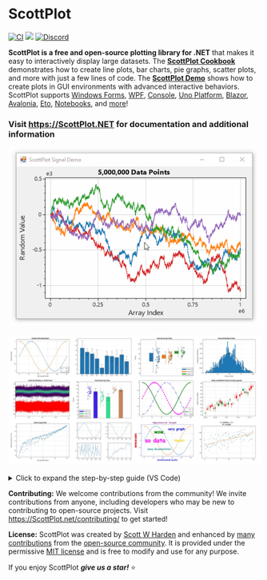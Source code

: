 # ScottPlot

[![CI](https://github.com/ScottPlot/ScottPlot/actions/workflows/ci.yaml/badge.svg)](https://github.com/ScottPlot/ScottPlot/actions/workflows/ci.yaml)
[![](https://img.shields.io/nuget/dt/scottplot?color=004880&label=Downloads&logo=NuGet)](https://www.nuget.org/packages/ScottPlot/)
[![Discord](https://badgen.net/discord/members/Dru6fnY2UX?icon=discord&color=5562ea&label=Discord)](https://scottplot.net/discord/)

**ScottPlot is a free and open-source plotting library for .NET** that makes it easy to interactively display large datasets. The [**ScottPlot Cookbook**](https://scottplot.net/cookbook/5.0/) demonstrates how to create line plots, bar charts, pie graphs, scatter plots, and more with just a few lines of code. The **[ScottPlot Demo](https://scottplot.net/demo/)** shows how to create plots in GUI environments with advanced interactive behaviors. ScottPlot supports 
    [Windows Forms](https://scottplot.net/quickstart/winforms/), 
    [WPF](https://scottplot.net/quickstart/wpf/),
    [Console](https://scottplot.net/quickstart/console/),
    [Uno Platform](https://scottplot.net/quickstart/unoplatform/),
    [Blazor](https://scottplot.net/quickstart/blazor/),
    [Avalonia](https://scottplot.net/quickstart/avalonia/),
    [Eto](https://scottplot.net/quickstart/eto/),
    [Notebooks](https://scottplot.net/quickstart/notebook/),
    and [more](https://scottplot.net/quickstart/)!

### Visit https://ScottPlot.NET for documentation and additional information

<div align='center'>

<a href='https://scottplot.net'><img src='dev/graphics/ScottPlot.gif'></a>

<a href='https://scottplot.net/cookbook/5.0/'><img src='dev/graphics/cookbook.jpg'></a>

</div>

<details>
  <summary>Click to expand the step-by-step guide (VS Code)</summary>

  ## Step-by-Step Instructions From Git to Running on your computer on VS Code! 
  1. **Clone the Repository**: 
     ```bash
     git clone https://github.com/your-repo/ScottPlot
     ```
  2. **Install Extension .NET Install Package on VS Code**: 
    ```bash
     ![Screenshot of .NET Extension](Images/Extension .NET.png)
     ```
  3. **Install Dependencies**: 
     ```bash
     dotnet add package ScottPlot
     ```
  3. **Run the Application**: 
     ```bash
     dotnet run Program.cs
     ```

</details>

**Contributing:** We welcome contributions from the community! We invite contributions from anyone, including developers who may be new to contributing to open-source projects. Visit https://ScottPlot.net/contributing/ to get started!

**License:** ScottPlot was created by [Scott W Harden](https://swharden.com/about/) and enhanced by [many contributions](https://scottplot.net/changelog/) from the [open-source community](https://scottplot.net/contributors/). It is provided under the permissive [MIT license](LICENSE) and is free to modify and use for any purpose.

If you enjoy ScottPlot ***give us a star!*** ⭐ 
